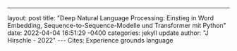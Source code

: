 --- 
layout: post 
title: "Deep Natural Language Processing: Einstieg in Word Embedding, Sequence-to-Sequence-Modelle und Transformer mit Python" 
date: 2022-04-04 16:51:29 -0400 
categories: jekyll update 
author: "J Hirschle - 2022" 
--- Cites: Experience grounds language